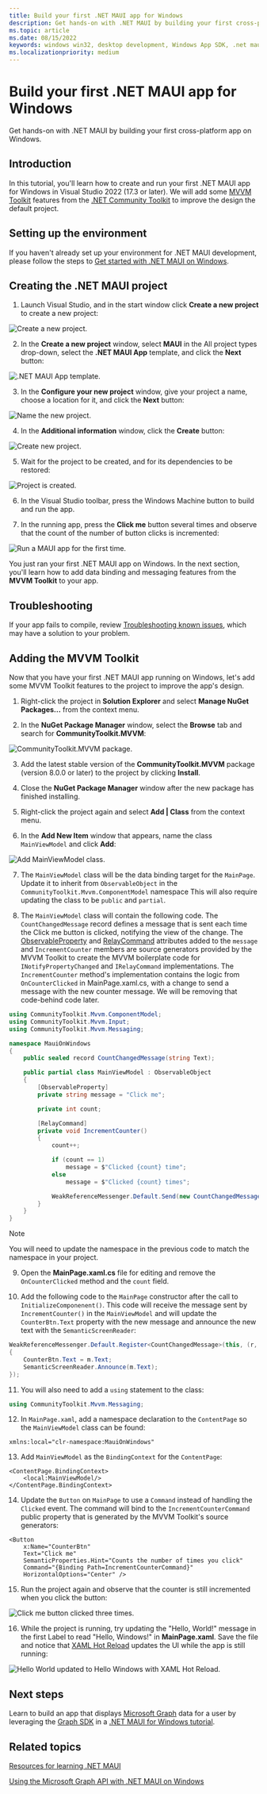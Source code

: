 ```yaml
---
title: Build your first .NET MAUI app for Windows
description: Get hands-on with .NET MAUI by building your first cross-platform app on Windows.
ms.topic: article
ms.date: 08/15/2022
keywords: windows win32, desktop development, Windows App SDK, .net maui
ms.localizationpriority: medium
---
```


# Build your first .NET MAUI app for Windows

Get hands-on with .NET MAUI by building your first cross-platform app on Windows.

## Introduction

In this tutorial, you'll learn how to create and run your first .NET MAUI app for Windows in Visual Studio 2022 (17.3 or later). We will add some [MVVM Toolkit](/dotnet/communitytoolkit/mvvm/) features from the [.NET Community Toolkit](/dotnet/communitytoolkit/introduction) to improve the design the default project.

## Setting up the environment

If you haven't already set up your environment for .NET MAUI development, please follow the steps to [Get started with .NET MAUI on Windows](index.md#get-started-with-net-maui-on-windows).

## Creating the .NET MAUI project

1. Launch Visual Studio, and in the start window click **Create a new project** to create a new project:

![Create a new project.](images/hello-maui-new-project.png)

2. In the **Create a new project** window, select **MAUI** in the All project types drop-down, select the **.NET MAUI App** template, and click the **Next** button:

![.NET MAUI App template.](images/hello-maui-app-template.png)

3. In the **Configure your new project** window, give your project a name, choose a location for it, and click the **Next** button:

![Name the new project.](images/hello-maui-name-project.png)

4. In the **Additional information** window, click the **Create** button:

![Create new project.](images/hello-maui-addl-info-create.png)

5. Wait for the project to be created, and for its dependencies to be restored:

![Project is created.](images/hello-maui-project-created.png)

6. In the Visual Studio toolbar, press the Windows Machine button to build and run the app.

7. In the running app, press the **Click me** button several times and observe that the count of the number of button clicks is incremented:

![Run a MAUI app for the first time.](images/hello-maui-first-run-app.png)

You just ran your first .NET MAUI app on Windows. In the next section, you'll learn how to add data binding and messaging features from the **MVVM Toolkit** to your app.

## Troubleshooting

If your app fails to compile, review [Troubleshooting known issues](/dotnet/maui/troubleshooting), which may have a solution to your problem.

## Adding the MVVM Toolkit

Now that you have your first .NET MAUI app running on Windows, let's add some MVVM Toolkit features to the project to improve the app's design.

1. Right-click the project in **Solution Explorer** and select **Manage NuGet Packages...** from the context menu.

2. In the **NuGet Package Manager** window, select the **Browse** tab and search for **CommunityToolkit.MVVM**:

![CommunityToolkit.MVVM package.](images/hello-maui-mvvm-pkg.png)

3. Add the latest stable version of the **CommunityToolkit.MVVM** package (version 8.0.0 or later) to the project by clicking **Install**.

4. Close the **NuGet Package Manager** window after the new package has finished installing.

5. Right-click the project again and select **Add | Class** from the context menu.

6. In the **Add New Item** window that appears, name the class `MainViewModel` and click **Add**:

![Add MainViewModel class.](images/hello-maui-add-vm.png)

7. The `MainViewModel` class will be the data binding target for the `MainPage`. Update it to inherit from `ObservableObject` in the `CommunityToolkit.Mvvm.ComponentModel` namespace This will also require updating the class to be `public` and `partial`.

8. The `MainViewModel` class will contain the following code. The `CountChangedMessage` record defines a message that is sent each time the Click me button is clicked, notifying the view of the change. The [ObservableProperty](/dotnet/communitytoolkit/mvvm/generators/observableproperty) and [RelayCommand](/dotnet/communitytoolkit/mvvm/generators/relaycommand) attributes added to the `message` and `IncrementCounter` members are source generators provided by the MVVM Toolkit to create the MVVM boilerplate code for `INotifyPropertyChanged` and `IRelayCommand` implementations. The `IncrementCounter` method's implementation contains the logic from `OnCounterClicked` in MainPage.xaml.cs, with a change to send a message with the new counter message. We will be removing that code-behind code later.

``` csharp
using CommunityToolkit.Mvvm.ComponentModel;
using CommunityToolkit.Mvvm.Input;
using CommunityToolkit.Mvvm.Messaging;

namespace MauiOnWindows
{
    public sealed record CountChangedMessage(string Text);

    public partial class MainViewModel : ObservableObject
    {
        [ObservableProperty]
        private string message = "Click me";

        private int count;

        [RelayCommand]
        private void IncrementCounter()
        {
            count++;

            if (count == 1)
                message = $"Clicked {count} time";
            else
                message = $"Clicked {count} times";

            WeakReferenceMessenger.Default.Send(new CountChangedMessage(message));
        }
    }
}
```

> [!NOTE]
> You will need to update the namespace in the previous code to match the namespace in your project.

9. Open the **MainPage.xaml.cs** file for editing and remove the `OnCounterClicked` method and the `count` field.

10. Add the following code to the `MainPage` constructor after the call to `InitializeComponenent()`. This code will receive the message sent by `IncrementCounter()` in the `MainViewModel` and will update the `CounterBtn.Text` property with the new message and announce the new text with the `SemanticScreenReader`:

``` csharp
WeakReferenceMessenger.Default.Register<CountChangedMessage>(this, (r, m) =>
{
    CounterBtn.Text = m.Text;
    SemanticScreenReader.Announce(m.Text);
});
```

11. You will also need to add a `using` statement to the class:

``` csharp
using CommunityToolkit.Mvvm.Messaging;
```

12. In `MainPage.xaml`, add a namespace declaration to the `ContentPage` so the `MainViewModel` class can be found:

``` xaml
xmlns:local="clr-namespace:MauiOnWindows"
```

13. Add `MainViewModel` as the `BindingContext` for the `ContentPage`:

``` xaml
<ContentPage.BindingContext>
    <local:MainViewModel/>
</ContentPage.BindingContext>
```

14. Update the `Button` on `MainPage` to use a `Command` instead of handling the `Clicked` event. The command will bind to the `IncrementCounterCommand` public property that is generated by the MVVM Toolkit's source generators:

``` xaml
<Button
    x:Name="CounterBtn"
    Text="Click me"
    SemanticProperties.Hint="Counts the number of times you click"
    Command="{Binding Path=IncrementCounterCommand}"
    HorizontalOptions="Center" />
```

15. Run the project again and observe that the counter is still incremented when you click the button:

![Click me button clicked three times.](images/hello-maui-mvvm-clicked-3-times.png)

16. While the project is running, try updating the "Hello, World!" message in the first Label to read "Hello, Windows!" in **MainPage.xaml**. Save the file and notice that [XAML Hot Reload](/dotnet/maui/xaml/hot-reload) updates the UI while the app is still running:

![Hello World updated to Hello Windows with XAML Hot Reload.](images/hello-maui-xaml-hot-reload-edited.png)

## Next steps

Learn to build an app that displays [Microsoft Graph](/graph/) data for a user by leveraging the [Graph SDK](/graph/sdks/sdks-overview) in a [.NET MAUI for Windows tutorial](./tutorial-graph-api.md).

## Related topics

[Resources for learning .NET MAUI](/dotnet/maui/get-started/resources)

[Using the Microsoft Graph API with .NET MAUI on Windows](./tutorial-graph-api.md)
